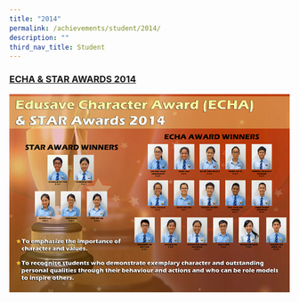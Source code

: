 ```yaml
---
title: "2014"
permalink: /achievements/student/2014/
description: ""
third_nav_title: Student
---
```

<h3><u>ECHA &amp; STAR AWARDS 2014</u></h3>

![](/images/Photo%2016.jpg)